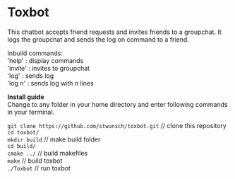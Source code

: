 Toxbot
======

This chatbot accepts friend requests and invites friends to a groupchat. It logs the groupchat and sends the log on command to a friend.

Inbuild commands:  
'help' : display commands  
'invite' : invites to groupchat  
'log' : sends log  
'log n' : sends log with n lines

**Install guide**  
Change to any folder in your home directory and enter following commands in your terminal.

`git clone https://github.com/stwunsch/toxbot.git` // clone this repository  
`cd toxbot/`  
`mkdir build` // make build folder  
`cd build/`  
`cmake ../` // build makefiles  
`make` // build toxbot  
`./Toxbot` // run toxbot

